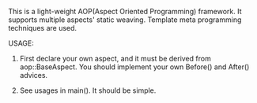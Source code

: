 This is a light-weight AOP(Aspect Oriented Programming) framework.
It supports multiple aspects' static weaving.
Template meta programming techniques are used.

USAGE:

1. First declare your own aspect, and it must be derived from aop::BaseAspect.
You should implement your own Before() and After() advices.

2. See usages in main(). It should be simple.


